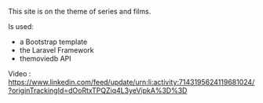 This site is on the theme of series and films.

Is used:
- a Bootstrap template
- the Laravel Framework
- themoviedb API

Video :
https://www.linkedin.com/feed/update/urn:li:activity:7143195624119681024/?originTrackingId=dOoRtxTPQZiq4L3yeVipkA%3D%3D
